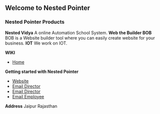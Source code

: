 ## Welcome to Nested Pointer


### Nested Pointer Products
**Nested Vidya**
A online Automation School System.
**Web the Builder BOB**
BOB is a Website builder tool where you can easily create website for your business.
**IOT**
We work on IOT.

**WIKI**

* [Home](https://jangidshubh.github.io)

**Getting started with Nested Pointer**

* [Website ](nestedpointer.com)
* [Email Director](info@tushar.info)
* [Email Director](tushar@nestedpointer.com)
* [Email Employee](shubh@nestedpointer.com)

**Address** Jaipur Rajasthan
